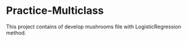 # Practice-Multiclass
This project contains of develop mushrooms file with LogisticRegression method.
